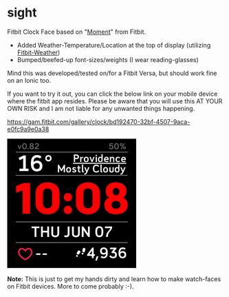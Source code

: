 # sight
Fitbit Clock Face based on "<a href="https://github.com/Fitbit/sdk-moment">Moment</a>" from Fitbit.

- Added Weather-Temperature/Location at the top of display (utilizing <a href="https://github.com/gregoiresage/fitbit-weather">Fitbit-Weather</a>)
- Bumped/beefed-up font-sizes/weights (I wear reading-glasses)

Mind this was developed/tested on/for a Fitbit Versa, but should work fine on an Ionic too.

If you want to try it out, you can click the below link on your mobile device where the fitbit app resides. Please be aware that you will use this AT YOUR OWN RISK and I am not liable for any unwanted things happening.

https://gam.fitbit.com/gallery/clock/bd192470-32bf-4507-9aca-e0fc9a9e0a38

![Alt text](https://raw.githubusercontent.com/cbuijs/sight/master/screenshots/Sight-Screenshot.png "ScreenShot")

<b>Note:</b> This is just to get my hands dirty and learn how to make watch-faces on Fitbit devices. More to come probably :-).
